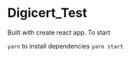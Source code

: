 # Digicert_Test

Built with create react app. 
To start

`yarn` to install dependencies
`yarn start`
